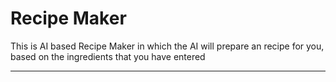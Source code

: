 # Recipe Maker #

This is AI based Recipe Maker in which the AI will prepare an recipe for you, based on the  ingredients that you have entered

------